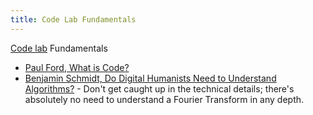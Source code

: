 ```yaml
---
title: Code Lab Fundamentals
---
```

[Code lab](https://github.com/scholarslab/CodeLab) Fundamentals

* [Paul Ford, What is Code?](https://www.bloomberg.com/graphics/2015-paul-ford-what-is-code/)
* [Benjamin Schmidt, Do Digital Humanists Need to Understand Algorithms?](https://dhdebates.gc.cuny.edu/read/untitled/section/557c453b-4abb-48ce-8c38-a77e24d3f0bd#ch48) - Don't get caught up in the technical details; there's absolutely no need to understand a Fourier Transform in any depth.